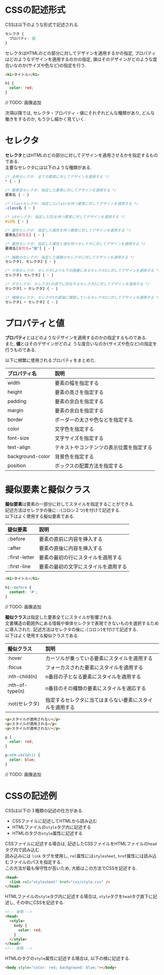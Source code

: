 # CSSの記述形式
CSSは以下のような形式で記述される.

```css
セレクタ {
  プロパティ: 値
}
```

セレクタはHTMLのどの部分に対してデザインを適用するかの指定, プロパティはどのようなデザインを適用するのかの指定, 値はそのデザインがどのような度合いなのか(サイズや色など)の指定を行う.  

```html
<h1>タイトル</h1>
```

```css
h1 {
  color: red;
}
```

// TODO: 画像追加

次項以降では, セレクタ・プロパティ・値にそれぞれどんな種類があり, どんな働きをするのか, もう少し細かく見ていく.

# セレクタ
**セレクタ**とはHTMLのどの部分に対してデザインを適用させるかを指定するものである.  
主要なセレクタには以下のような種類がある.

```css
/* 全称セレクタ: 全ての要素に対してデザインを適用する */
* { ~ }

/* 要素型セレクタ: 指定した要素に対してデザインを適用する */
要素名 { ~ }

/* classセレクタ: 指定したclassを持つ要素に対してデザインを適用する */
.class名 { ~ }

/* idセレクタ: 指定したIDを持つ要素に対してデザインを適用する */
#id名 { ~ }

/* 属性セレクタ: 指定した属性を持つ要素に対してデザインを適用する */
要素名[属性名] { ~ }

/* 属性セレクタ: 指定した属性と値を持つセレクタに対してデザインを適用する */
要素名[属性名="値"] { ~ }

/* 複数のセレクタ: 指定した複数のセレクタに対してデザインを適用する */
セレクタ1, セレクタ2 { ~ }

/* 子孫セレクタ: セレクタ1よりも下の階層にあるセレクタ2に対してデザインを適用する */
セレクタ1 セレクタ2 { ~ }

/* 子セレクタ: セレクタ1の直下に存在するセレクタ2に対してデザインを適用する */
セレクタ1 > セレクタ2 { ~ }

/* 隣接セレクタ: セレクタ1の直後に隣接しているセレクタ2に対してデザインを適用する */
セレクタ1 + セレクタ2 { ~ }
```

# プロパティと値
**プロパティ**とはどのようなデザインを適用するのかの指定するものである.  
また, **値**とはそのデザインがどのよ
うな度合いなのか(サイズや色など)の指定を行うものである.  

以下に頻繁に使用されるプロパティをまとめた.

|プロパティ名|説明|
|:--|:--|
|width|要素の幅を指定する|
|height|要素の高さを指定する|
|padding|要素の余白を指定する|
|margin|要素の余白を指定する|
|border|ボーダーの太さや色などを指定する|
|color|文字色を指定する|
|font-size|文字サイズを指定する|
|text-align|テキストやコンテンツの表示位置を指定する|
|background-color|背景色を指定する|
|position|ボックスの配置方法を指定する|

# 擬似要素と擬似クラス
**擬似要素**は要素の一部分に対してスタイルを指定することができる.  
記述方法はセレクタの後に`::`(コロン２つ)を付けて記述する.  
以下はよく使用する擬似要素である.

|疑似要素|説明|
|:--|:--|
|::before|要素の直前に内容を挿入する|
|::after|要素の直後に内容を挿入する|
|::first-letter|要素の最初の行にスタイルを適用する|
|::first-line|要素の最初の文字にスタイルを適用する|

```html
<h1>タイトル</h1>
```

```css
h1::before {
  content: '#';
}
```

// TODO: 画像追加

**擬似クラス**は指定した要素全てにスタイルが影響される.  
文書構造の範囲外にある情報や単体セレクタで表現できないものを選択するために導入された.
記述方法はセレクタの後に`:`(コロン)を付けて記述する.  
以下はよく使用する擬似クラスである.

|擬似クラス|説明|
|:--|:--|
|:hover|カーソルが乗っている要素にスタイルを適用する|
|:focus|フォーカスされた要素にスタイルを適用する|
|:nth-child(n)|n番目の子となる要素にスタイルを適用する|
|:nth-of-type(n)|n番目のその種類の要素にスタイルを適応する|
|:not(セレクタ)|指定するセレクタに当てはまらない要素にスタイルを適用する|

```html
<p>スタイルが適用されない</p>
<p>スタイルが適用される</p>
<p>スタイルが適用されない</p>
```

```css
p {
  color: red;
}

p:nth-child(2) {
  color: blue;
}
```

// TODO: 画像追加

# CSSの記述例
CSSは以下の３種類の記述の仕方がある.
- CSSファイルに記述してHTMLから読み込む
- HTMLファイルの`style`タグ内に記述する
- HTMLのタグの`style`属性に記述する

CSSファイルに記述する場合は, 記述したCSSファイルをHTMLファイルの`head`タグ内で読み込む.  
読み込みには `link` タグを使用し, `rel`属性には`stylesheet`, `href`属性には読み込むファイルのパスを指定する.  
この方法が最も保守性が高いため, 大抵はこの方法でCSSを記述する.

```html
<head>
  <link rel="stylesheet" href="css/style.css" />
</head>
```

HTMLファイルの`style`タグ内に記述する場合は, `style`タグを`head`タグ直下に記述し, その中にCSSを記述する.

```html
<!-- 省略 -->
<head>
  <style>
    body {
      color: red;
    }
  </style>
</head>
<!-- 省略 -->
```

HTMLのタグの`style`属性に記述する場合は, 以下の様に記述する.

```html
<body style="color: red; background: blue;"></body>
```
